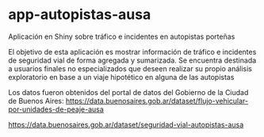 # app-autopistas-ausa
Aplicación en Shiny sobre tráfico e incidentes en autopistas porteñas

El objetivo de esta aplicación es mostrar información de tráfico e incidentes de seguridad vial de forma agregada y sumarizada. Se encuentra destinada a usuarios finales no especializados que deseen realizar su propio análisis exploratorio en base a un viaje hipotético en alguna de las autopistas

Los datos fueron obtenidos del portal de datos del Gobierno de la Ciudad de Buenos Aires:
https://data.buenosaires.gob.ar/dataset/flujo-vehicular-por-unidades-de-peaje-ausa

https://data.buenosaires.gob.ar/dataset/seguridad-vial-autopistas-ausa
